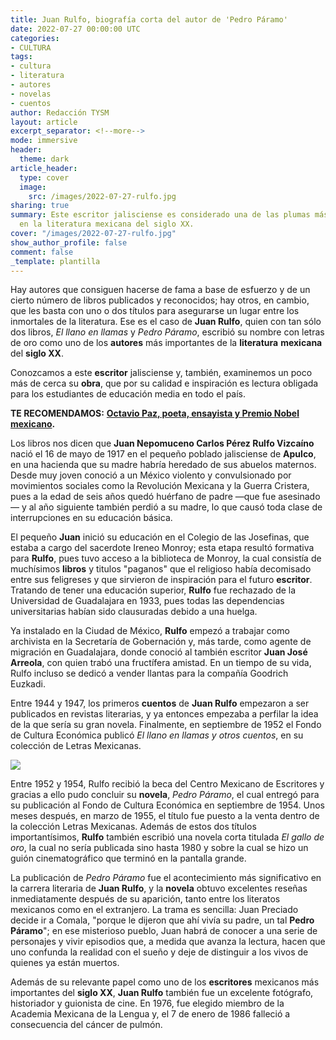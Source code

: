 ```yaml
---
title: Juan Rulfo, biografía corta del autor de 'Pedro Páramo'
date: 2022-07-27 00:00:00 UTC
categories:
- CULTURA
tags:
- cultura
- literatura
- autores
- novelas
- cuentos
author: Redacción TYSM
layout: article
excerpt_separator: <!--more-->
mode: immersive
header:
  theme: dark
article_header:
  type: cover
  image:
    src: /images/2022-07-27-rulfo.jpg
sharing: true
summary: Este escritor jalisciense es considerado una de las plumas más brillantes
  en la literatura mexicana del siglo XX.
cover: "/images/2022-07-27-rulfo.jpg"
show_author_profile: false
comment: false
_template: plantilla
---
```







Hay autores que consiguen hacerse de fama a base de esfuerzo y de un cierto número de libros publicados y reconocidos; hay otros, en cambio, que les basta con uno o dos títulos para asegurarse un lugar entre los inmortales de la literatura. Ese es el caso de **Juan Rulfo**, quien con tan sólo dos libros, _El llano en llamas_ y _Pedro Páramo_, escribió su nombre con letras de oro como uno de los **autores** más importantes de la **literatura** **mexicana** del **siglo XX**.

Conozcamos a este **escritor** jalisciense y, también, examinemos un poco más de cerca su **obra**, que por su calidad e inspiración es lectura obligada para los estudiantes de educación media en todo el país.

**TE RECOMENDAMOS:** [**Octavio Paz, poeta, ensayista y Premio Nobel mexicano**](https://blog.tonoysumariachi.com/cultura/2022/09/20/octavio-paz-poeta-ensayista-y-premio-nobel-mexicano.html)**.**

Los libros nos dicen que **Juan Nepomuceno Carlos Pérez Rulfo Vizcaíno** nació el 16 de mayo de 1917 en el pequeño poblado jalisciense de **Apulco**, en una hacienda que su madre habría heredado de sus abuelos maternos. Desde muy joven conoció a un México violento y convulsionado por movimientos sociales como la Revolución Mexicana y la Guerra Cristera, pues a la edad de seis años quedó huérfano de padre —que fue asesinado— y al año siguiente también perdió a su madre, lo que causó toda clase de interrupciones en su educación básica.

El pequeño **Juan** inició su educación en el Colegio de las Josefinas, que estaba a cargo del sacerdote Ireneo Monroy; esta etapa resultó formativa para **Rulfo**, pues tuvo acceso a la biblioteca de Monroy, la cual consistía de muchísimos **libros** y titulos "paganos" que el religioso había decomisado entre sus feligreses y que sirvieron de inspiración para el futuro **escritor**. Tratando de tener una educación superior, **Rulfo** fue rechazado de la Universidad de Guadalajara en 1933, pues todas las dependencias universitarias habían sido clausuradas debido a una huelga.

Ya instalado en la Ciudad de México, **Rulfo** empezó a trabajar como archivista en la Secretaría de Gobernación y, más tarde, como agente de migración en Guadalajara, donde conoció al también escritor **Juan José Arreola**, con quien trabó una fructífera amistad. En un tiempo de su vida, Rulfo incluso se dedicó a vender llantas para la compañía Goodrich Euzkadi.

Entre 1944 y 1947, los primeros **cuentos** de **Juan Rulfo** empezaron a ser publicados en revistas literarias, y ya entonces empezaba a perfilar la idea de la que sería su gran novela. Finalmente, en septiembre de 1952 el Fondo de Cultura Económica publicó _El llano en llamas y otros cuentos_, en su colección de Letras Mexicanas.

![](https://upload.wikimedia.org/wikipedia/commons/1/14/Rulfo_por_Lyon.jpg)

Entre 1952 y 1954, Rulfo recibió la beca del Centro Mexicano de Escritores y gracias a ello pudo concluir su **novela**, _Pedro Páramo_, el cual entregó para su publicación al Fondo de Cultura Económica en septiembre de 1954. Unos meses después, en marzo de 1955, el título fue puesto a la venta dentro de la colección Letras Mexicanas. Además de estos dos títulos importantísimos, **Rulfo** también escribió una novela corta titulada _El gallo de oro_, la cual no sería publicada sino hasta 1980 y sobre la cual se hizo un guión cinematográfico que terminó en la pantalla grande.

La publicación de _Pedro Páramo_ fue el acontecimiento más significativo en la carrera literaria de **Juan Rulfo**, y la **novela** obtuvo excelentes reseñas inmediatamente después de su aparición, tanto entre los literatos mexicanos como en el extranjero. La trama es sencilla: Juan Preciado decide ir a Comala, "porque le dijeron que ahí vivía su padre, un tal **Pedro Páramo**"; en ese misterioso pueblo, Juan habrá de conocer a una serie de personajes y vivir episodios que, a medida que avanza la lectura, hacen que uno confunda la realidad con el sueño y deje de distinguir a los vivos de quienes ya están muertos.

Además de su relevante papel como uno de los **escritores** mexicanos más importantes del **siglo XX**, **Juan Rulfo** también fue un excelente fotógrafo, historiador y guionista de cine. En 1976, fue elegido miembro de la Academia Mexicana de la Lengua y, el 7 de enero de 1986 falleció a consecuencia del cáncer de pulmón.
